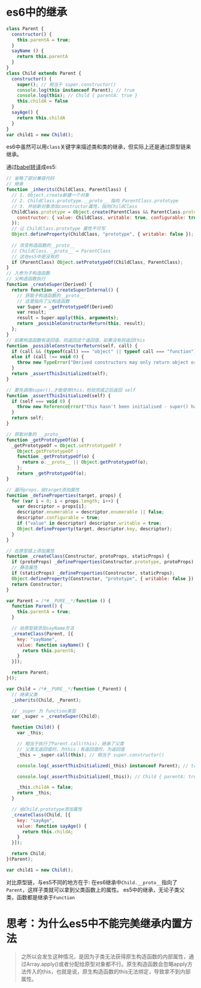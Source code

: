 # es6中的继承
```js
class Parent { 
  constructor() { 
    this.parentA = true; 
  } 
  sayName () {
    return this.parentA
  }
} 
class Child extends Parent { 
  constructor() { 
    super(); // 相当于 super.constructor() 
    console.log(this instanceof Parent); // true 
    console.log(this); // Child { parentA: true } 
    this.childA = false
  } 
  sayAge() {
    return this.childA
  }
} 
var child1 = new Child();
```
es6中虽然可以用`class`关键字来描述类和类的继承，但实际上还是通过原型链来继承。

通过[babel转译](https://babeljs.io/repl/#?browsers=&build=&builtIns=false&corejs=3.21&spec=false&loose=false&code_lz=Q&debug=false&forceAllTransforms=false&shippedProposals=false&circleciRepo=&evaluate=true&fileSize=false&timeTravel=false&sourceType=module&lineWrap=false&presets=es2015%2Creact%2Cstage-2&prettier=false&targets=&version=7.17.8&externalPlugins=&assumptions=%7B%7D)成es5:


```js
// 省略了部分兼容代码
// 继承
function _inherits(ChildClass, ParentClass) { 
  // 1. Object.create新建一个对象
  // 2. ChildClass.prototype.__proto__ 指向 ParentClass.prototype
  // 3. 并给新对象添加constructor属性，指向ChildClass
  ChildClass.prototype = Object.create(ParentClass && ParentClass.prototype, { 
    constructor: { value: ChildClass, writable: true, configurable: true } 
  }); 
  // 让 ChildClass.prototype 属性不可写
  Object.defineProperty(ChildClass, "prototype", { writable: false }); 
  
  // 改变构造函数的__proto__
  // ChildClass.__proto__ = ParentClass
  // 这在es5中是没有的
  if (ParentClass) Object.setPrototypeOf(ChildClass, ParentClass); 
}
// 入参为子构造函数
// 父构造函数执行
function _createSuper(Derived) { 
  return function _createSuperInternal() { 
    // 获取子构造函数的__proto__
    // 这里指向了父构造函数
    var Super = _getPrototypeOf(Derived)
    var result;
    result = Super.apply(this, arguments); 
    return _possibleConstructorReturn(this, result); 
  }; 
}
// 如果构造函数有返回值，则返回这个返回值，如果没有则返回this
function _possibleConstructorReturn(self, call) {
  if (call && (typeof(call) === "object" || typeof call === "function")) { return call; } 
  else if (call !== void 0) { 
    throw new TypeError("Derived constructors may only return object or undefined"); 
  } 
  return _assertThisInitialized(self); 
}

// 要先调用super(),才能使用this，检验完成之后返回 self
function _assertThisInitialized(self) { 
  if (self === void 0) { 
    throw new ReferenceError("this hasn't been initialised - super() hasn't been called"); 
  } 
  return self; 
}

// 获取对象的 __proto__
function _getPrototypeOf(o) { 
  _getPrototypeOf = Object.setPrototypeOf ? 
    Object.getPrototypeOf : 
    function _getPrototypeOf(o) { 
      return o.__proto__ || Object.getPrototypeOf(o); 
    }; 
    return _getPrototypeOf(o); 
}

// 遍历props，给target添加属性
function _defineProperties(target, props) { 
  for (var i = 0; i < props.length; i++) { 
    var descriptor = props[i]; 
    descriptor.enumerable = descriptor.enumerable || false; 
    descriptor.configurable = true; 
    if ("value" in descriptor) descriptor.writable = true; 
    Object.defineProperty(target, descriptor.key, descriptor); 
  } 
}

// 在原型链上添加属性
function _createClass(Constructor, protoProps, staticProps) { 
  if (protoProps) _defineProperties(Constructor.prototype, protoProps); 
  // 静态属性
  if (staticProps) _defineProperties(Constructor, staticProps); 
  Object.defineProperty(Constructor, "prototype", { writable: false }); 
  return Constructor; 
}

var Parent = /*#__PURE__*/function () {
  function Parent() {
    this.parentA = true;
  }

  // 给原型链添加sayName方法
  _createClass(Parent, [{
    key: "sayName",
    value: function sayName() {
      return this.parentA;
    }
  }]);

  return Parent;
}();

var Child = /*#__PURE__*/function (_Parent) {
  // 继承父类
  _inherits(Child, _Parent);

  // _super 为 function类型
  var _super = _createSuper(Child);

  function Child() {
    var _this;

    // 相当于执行了Parent.call(this)，继承了父类
    // 父类无返回值时，为this；有返回值时，为返回值
    _this = _super.call(this); // 相当于 super.constructor() 

    console.log(_assertThisInitialized(_this) instanceof Parent); // true 

    console.log(_assertThisInitialized(_this)); // Child { parentA: true } 

    _this.childA = false;
    return _this;
  }

  // 给Child.prototype添加属性
  _createClass(Child, [{
    key: "sayAge",
    value: function sayAge() {
      return this.childA;
    }
  }]);

  return Child;
}(Parent);

var child1 = new Child();
```

对比原型链，与es5不同的地方在于:
在es6继承中`Child.__proto__`指向了`Parent`，这样子类就可以拿到父类函数上的属性。
es5中的继承，无论子类父类，函数都是继承于`Function`



# 思考：为什么es5中不能完美继承内置方法
> 之所以会发生这种情况，是因为子类无法获得原生构造函数的内部属性，通过Array.apply()或者分配给原型对象都不行。原生构造函数会忽略apply方法传入的this，也就是说，原生构造函数的this无法绑定，导致拿不到内部属性。